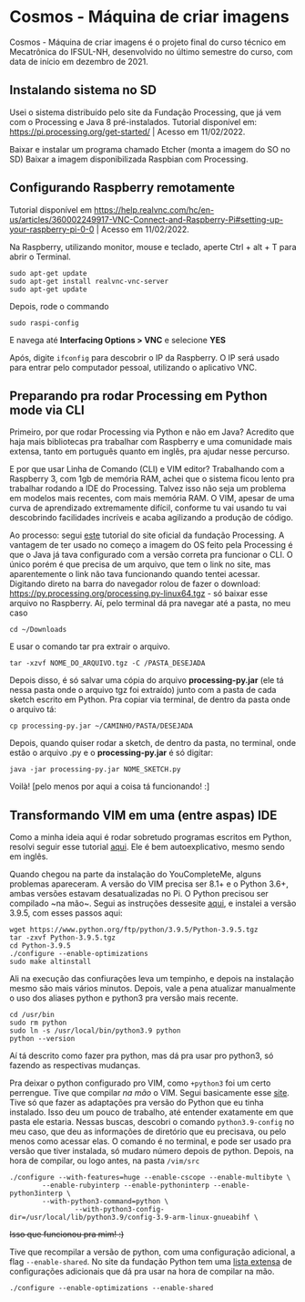 # Cosmos - Máquina de criar imagens

Cosmos - Máquina de criar imagens é o projeto final do curso técnico em Mecatrônica do IFSUL-NH, desenvolvido no último semestre do curso, com data de início em dezembro de 2021. 


## Instalando sistema no SD

Usei o sistema distribuído pelo site da Fundação Processing, 
que já vem com o Processing e Java 8 pré-instalados.
Tutorial disponível em: https://pi.processing.org/get-started/ | Acesso em 11/02/2022.

Baixar e instalar um programa chamado Etcher (monta a imagem do SO no SD)
Baixar a imagem disponibilizada Raspbian com Processing.

## Configurando Raspberry remotamente

Tutorial disponível em https://help.realvnc.com/hc/en-us/articles/360002249917-VNC-Connect-and-Raspberry-Pi#setting-up-your-raspberry-pi-0-0 | Acesso em 11/02/2022.

Na Raspberry, utilizando monitor, mouse e teclado, aperte Ctrl + alt + T para abrir o Terminal.

```
sudo apt-get update
sudo apt-get install realvnc-vnc-server
sudo apt-get update
```

Depois, rode o commando

```
sudo raspi-config
```

E navega até **Interfacing Options > VNC** e selecione **YES**

Após, digite `ifconfig` para descobrir o IP da Raspberry. 
O IP será usado para entrar pelo computador pessoal, utilizando o aplicativo VNC.

## Preparando pra rodar Processing em Python mode via CLI

Primeiro, por que rodar Processing via Python e não em Java?
Acredito que haja mais bibliotecas pra trabalhar com Raspberry e uma comunidade mais extensa, tanto em português quanto em inglês, pra ajudar nesse percurso.

E por que usar Linha de Comando (CLI) e VIM editor?
Trabalhando com a Raspberry 3, com 1gb de memória RAM, achei que o sistema ficou lento pra trabalhar rodando a IDE do Processing. Talvez isso não seja um problema em modelos mais recentes, com mais memória RAM. O VIM, apesar de uma curva de aprendizado extremamente difícil, conforme tu vai usando tu vai descobrindo facilidades incríveis e acaba agilizando a produção de código.

Ao processo: segui [este](https://py.processing.org/tutorials/command-line/) tutorial do site oficial da fundação Processing. A vantagem de ter usado no começo a imagem do OS feito pela Processing é que o Java já tava configurado com a versão correta pra funcionar o CLI. O único porém é que precisa de um arquivo, que tem o link no site, mas aparentemente o link não tava funcionando quando tentei acessar. Digitando direto na barra do navegador rolou de fazer o download: https://py.processing.org/processing.py-linux64.tgz - só baixar esse arquivo no Raspberry. Aí, pelo terminal dá pra navegar até a pasta, no meu caso

`cd ~/Downloads`

E usar o comando tar pra extrair o arquivo. 

`tar -xzvf NOME_DO_ARQUIVO.tgz -C /PASTA_DESEJADA`

Depois disso, é só salvar uma cópia do arquivo **processing-py.jar** (ele tá nessa pasta onde o arquivo tgz foi extraído) junto com a pasta de cada sketch escrito em Python. Pra copiar via terminal, de dentro da pasta onde o arquivo tá:

`cp processing-py.jar ~/CAMINHO/PASTA/DESEJADA`

Depois, quando quiser rodar a sketch, de dentro da pasta, no terminal, onde estão o arquivo .py e o **processing-py.jar** é só digitar:

`java -jar processing-py.jar NOME_SKETCH.py`

Voilà! [pelo menos por aqui a coisa tá funcionando! :]

## Transformando VIM em uma (entre aspas) IDE

Como a minha ideia aqui é rodar sobretudo programas escritos em Python, resolvi seguir esse tutorial [aqui](https://realpython.com/vim-and-python-a-match-made-in-heaven/).
Ele é bem autoexplicativo, mesmo sendo em inglês. 

Quando chegou na parte da instalação do YouCompleteMe, alguns problemas apareceram. A versão do VIM precisa ser 8.1+ e o Python 3.6+, ambas versões estavam desatualizadas no Pi. 
O Python precisou ser compilado ~na mão~. Segui as instruções dessesite [aqui](https://raspberrytips.com/install-latest-python-raspberry-pi/), e instalei a versão 3.9.5, com esses passos aqui:

```
wget https://www.python.org/ftp/python/3.9.5/Python-3.9.5.tgz
tar -zxvf Python-3.9.5.tgz
cd Python-3.9.5
./configure --enable-optimizations
sudo make altinstall
```

Ali na execução das confiurações leva um tempinho, e depois na instalação mesmo são mais vários minutos. Depois, vale a pena atualizar manualmente o uso dos aliases python e python3 pra versão mais recente.

```
cd /usr/bin
sudo rm python
sudo ln -s /usr/local/bin/python3.9 python
python --version
```

Aí tá descrito como fazer pra python, mas dá pra usar pro python3, só fazendo as respectivas mudanças.

Pra deixar o python configurado pro VIM, como `+python3` foi um certo perrengue. Tive que compilar *na mão* o VIM. Segui basicamente esse [site](https://en.dlyang.me/install-vim-on-raspberry-pi-with-python3-support/). Tive só que fazer as adaptações pra versão do Python que eu tinha instalado. Isso deu um pouco de trabalho, até entender exatamente em que pasta ele estaria. Nessas buscas, descobri o comando `python3.9-config` no meu caso, que deu as informações de diretório que eu precisava, ou pelo menos como acessar elas. O comando é no terminal, e pode ser usado pra versão que tiver instalada, só mudaro número depois de python. Depois, na hora de compilar, ou logo antes, na pasta `/vim/src` 

```
./configure --with-features=huge --enable-cscope --enable-multibyte \
  		--enable-rubyinterp --enable-pythoninterp --enable-python3interp \
		--with-python3-command=python \
                --with-python3-config-dir=/usr/local/lib/python3.9/config-3.9-arm-linux-gnueabihf \
```

<strike>Isso que funcionou pra mim! :) </strike>

Tive que recompilar a versão de python, com uma configuração adicional, a flag `--enable-shared`. No site da fundação Python tem uma [lista extensa](https://docs.python.org/3/using/configure.html) de configurações adicionais que dá pra usar na hora de compilar na mão.

```
./configure --enable-optimizations --enable-shared
```






